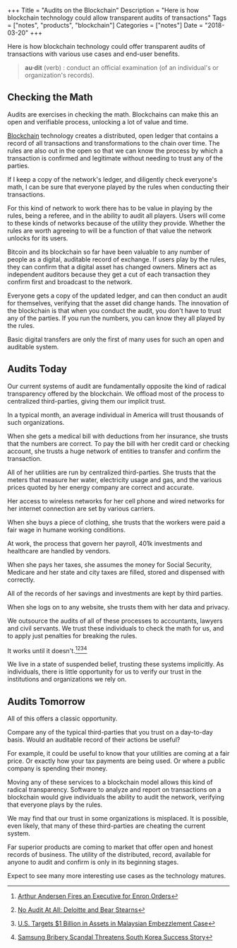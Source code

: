+++
Title = "Audits on the Blockchain"
Description = "Here is how blockchain technology could allow transparent audits of transactions"
Tags = ["notes", "products", "blockchain"]
Categories = ["notes"]
Date = "2018-03-20"
+++

Here is how blockchain technology could offer transparent audits of transactions with various use cases and end-user benefits. 

<!--more-->

> **au·dit** (verb) 
> : conduct an official examination (of an individual's or organization's records).

## Checking the Math

Audits are exercises in checking the math. Blockchains can make this an open and verifiable process, unlocking a lot of value and time.  

[Blockchain][blockchains] technology creates a distributed, open ledger that contains a record of all transactions and transformations to the chain over time. The rules are also out in the open so that we can know the process by which a transaction is confirmed and legitimate without needing to trust any of the parties.

If I keep a copy of the network's ledger, and diligently check everyone's math, I can be sure that everyone played by the rules when conducting their transactions. 

For this kind of network to work there has to be value in playing by the rules, being a referee, and in the ability to audit all players. Users will come to these kinds of networks because of the utility they provide. Whether the rules are worth agreeing to will be a function of that value the network unlocks for its users. 

Bitcoin and its blockchain so far have been valuable to any number of people as a digital, auditable record of exchange. If users play by the rules, they can confirm that a digital asset has changed owners. Miners act as independent auditors because they get a cut of each transaction they confirm first and broadcast to the network. 

Everyone gets a copy of the updated ledger, and can then conduct an audit for themselves, verifying that the asset did change hands. The innovation of the blockchain is that when you conduct the audit, you don't have to trust any of the parties. If you run the numbers, you can know they all played by the rules. 

Basic digital transfers are only the first of many uses for such an open and auditable system.  

## Audits Today

Our current systems of audit are fundamentally opposite the kind of radical transparency offered by the blockchain. We offload most of the process to centralized third-parties, giving them our implicit trust. 

In a typical month, an average individual in America will trust thousands of such organizations.

When she gets a medical bill with deductions from her insurance, she trusts that the numbers are correct. To pay the bill with her credit card or checking account, she trusts a huge network of entities to transfer and confirm the transaction.  

All of her utilities are run by centralized third-parties. She trusts that the meters that measure her water, electricity usage and gas, and the various prices quoted by her energy company are correct and accurate.

Her access to wireless networks for her cell phone and wired networks for her internet connection are set by various carriers.  

When she buys a piece of clothing, she trusts that the workers were paid a fair wage in humane working conditions. 

At work, the process that govern her payroll, 401k investments and healthcare are handled by vendors.

When she pays her taxes, she assumes the money for Social Security, Medicare and her state and city taxes are filled, stored and dispensed with correctly. 

All of the records of her savings and investments are kept by third parties.

When she logs on to any website, she trusts them with her data and privacy. 

We outsource the audits of all of these processes to accountants, lawyers and civil servants. We trust these individuals to check the math for us, and to apply just penalties for breaking the rules.

It works until it doesn't.[^enron nytimes][^forbes][^malaysia][^samsung]   

We live in a state of suspended belief, trusting these systems implicitly. As individuals, there is little opportunity for us to verify our trust in the institutions and organizations we rely on. 

## Audits Tomorrow

All of this offers a classic opportunity. 

Compare any of the typical third-parties that you trust on a day-to-day basis. Would an auditable record of their actions be useful?

For example, it could be useful to know that your utilities are coming at a fair price. Or exactly how your tax payments are being used. Or where a public company is spending their money. 

Moving any of these services to a blockchain model allows this kind of radical transparency. Software to analyze and report on transactions on a blockchain would give individuals the ability to audit the network, verifying that everyone plays by the rules. 

We may find that our trust in some organizations is misplaced. It is possible, even likely, that many of these third-parties are cheating the current system.

Far superior products are coming to market that offer open and honest records of business. The utility of the distributed, record, available for anyone to audit and confirm is only in its beginning stages. 

Expect to see many more interesting use cases as the technology matures. 



[blockchains]: /writing/blockchains
[^enron nytimes]: [Arthur Andersen Fires an Executive for Enron Orders](http://www.nytimes.com/2002/01/16/business/enron-s-collapse-overview-arthur-andersen-fires-executive-for-enron-orders.html)
[^forbes]: [No Audit At All: Deloitte and Bear Stearns](https://www.forbes.com/sites/francinemckenna/2011/01/25/no-audit-at-all-deloitte-and-bear-stearns/#2e8208c05960)
[^malaysia]: [U.S. Targets $1 Billion in Assets in Malaysian Embezzlement Case](https://www.nytimes.com/2016/07/21/world/asia/1mdb-malaysia-us-assets-seized.html)
[^samsung]: [Samsung Bribery Scandal Threatens South Korea Success Story](https://www.nytimes.com/2017/03/04/business/south-korea-samsung-bribery-lee.html?mcubz=3)